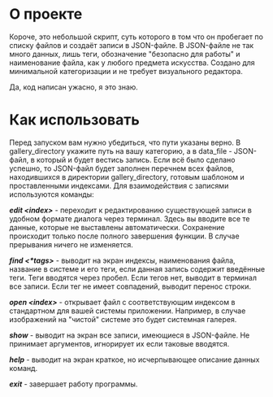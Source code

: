 # О проекте

Короче, это небольшой скрипт, суть которого в том что он пробегает по списку файлов и создаёт записи в JSON-файле. 
В JSON-файле не так много данных, лишь теги, обозначение "безопасно для работы" и наименование файла, как у любого предмета искусства.
Создано для минимальной категоризации и не требует визуального редактора.

Да, код написан ужасно, я это знаю. 

# Как использовать

Перед запуском вам нужно убедиться, что пути указаны верно. В gallery_directory укажите путь на вашу категорию, а в data_file - JSON-файл, в который и будет вестись запись. 
Если всё было сделано успешно, то JSON-файл будет заполнен перечнем всех файлов, находившихся в директории gallery_directory, готовым шаблоном и проставленными индексами.
Для взаимодействия с записями используются команды:

***edit \<index>*** - переходит к редактированию существующей записи в удобном формате диалога через терминал. Здесь вы вводите все те данные, которые не выставлены автоматически. Сохранение происходит только после полного завершения функции. В случае прерывания ничего не изменяется.

***find \<\*tags\>*** - выводит на экран индексы, наименования файла, название в системе и его теги, если данная запись содержит введённые теги. Теги вводятся через пробел. Если тегов нет, выводит в терминал все записи. Если тег не имеет совпадений, выводит перенос строки.

***open \<index\>*** - открывает файл с соответствующим индексом в стандартном для вашей системы приложении. Например, в случае изображений на "чистой" системе это будет системная галерея.

***show*** - выводит на экран все записи, имеющиеся в JSON-файле. Не принимает аргументов, игнорирует их если таковые вводятся.

***help*** - выводит на экран краткое, но исчерпывающее описание данных команд. 

***exit*** - завершает работу программы.
